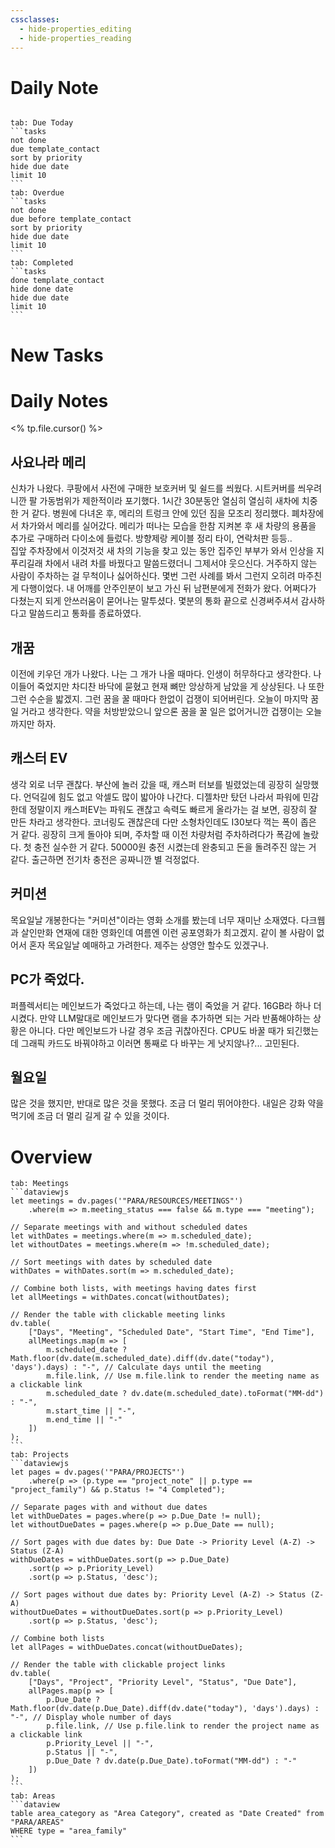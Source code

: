 ```yaml
---
cssclasses:
  - hide-properties_editing
  - hide-properties_reading
---
```

# Daily Note
```calendar-nav
```
````tabs
tab: Due Today
```tasks
not done
due template_contact
sort by priority
hide due date
limit 10
```
tab: Overdue
```tasks 
not done 
due before template_contact
sort by priority
hide due date
limit 10
```
tab: Completed
```tasks
done template_contact
hide done date
hide due date
limit 10
```
````
# New Tasks


# Daily Notes

<% tp.file.cursor() %>

## 사요나라 메리
신차가 나왔다. 쿠팡에서 사전에 구매한 보호커버 및 쉴드를 씌웠다.  시트커버를 씌우려니깐 팔 가동범위가 제한적이라 포기했다. 1시간 30분동안 열심히 열심히 새차에 치중한 거 같다.
병원에 다녀온 후, 메리의 트렁크 안에 있던 짐을 모조리 정리했다. 폐차장에서 차가와서 메리를 실어갔다. 메리가 떠나는 모습을 한참 지켜본 후 새 차량의 용품을 추가로 구매하러 다이소에 들렀다. 방향제랑 케이블 정리 타이, 연락처판 등등..  
집앞 주차장에서 이것저것 새 차의 기능을 찾고 있는 동안 집주인 부부가 와서 인상을 지푸리길래 차에서 내려 차를 바꿨다고 말씀드렸더니 그제서야 웃으신다. 거주하지 않는 사람이 주차하는 걸 무척이나 싫어하신다. 몇번 그런 사례를 봐서 그런지 오히려 마주친 게 다행이었다. 내 어깨를 안주인분이 보고 가신 뒤 남편분에게 전화가 왔다. 어쩌다가 다쳤는지 되게 안쓰러움이 묻어나는 말투셨다. 몇분의 통화 끝으로 신경써주셔서 감사하다고 말씀드리고 통화를 종료하였다. 
## 개꿈
이전에 키우던 개가 나왔다. 나는 그 개가 나올 때마다. 인생이 허무하다고 생각한다. 나이들어 죽었지만 차디찬 바닥에 묻혔고 현재 뼈만 앙상하게 남았을 게 상상된다. 나 또한 그런 수순을 밟겠지. 그런 꿈을 꿀 때마다 한없이 겁쟁이 되어버린다. 오늘이 마지막 꿈일 거라고 생각한다. 약을 처방받았으니 앞으론 꿈을 꿀 일은 없어거니깐 겁쟁이는 오늘까지만 하자.

## 캐스터 EV
생각 외로 너무 괜찮다. 부산에 놀러 갔을 때, 캐스퍼 터보를 빌렸었는데 굉장히 실망했다. 언덕길에 힘도 없고 악셀도 많이 밟아야 나간다. 디젤차만 탔던 나라서 파워에 민감한데 정말이지 캐스퍼EV는 파워도 괜찮고 속력도 빠르게 올라가는 걸 보면, 굉장히 잘 만든 차라고 생각한다. 코너링도 괜찮은데 다만 소형차인데도 I30보다 꺽는 폭이 좁은 거 같다. 굉장히 크게 돌아야 되며, 주차할 때 이전 차량처럼 주차하려다가 폭감에 놀랐다.  첫 충전 실수한 거 같다. 50000원 충전 시켰는데 완충되고 돈을 돌려주진 않는 거 같다. 출근하면 전기차 충전은 공짜니깐 별 걱정없다.

## 커미션
목요일날 개봉한다는 "커미션"이라는 영화 소개를 봤는데 너무 재미난 소재였다. 다크웹과 살인만화 연재에 대한 영화인데 여름엔 이런 공포영화가 최고겠지. 같이 볼 사람이 없어서 혼자 목요일날 예매하고 가려한다. 제주는 상영안 할수도 있겠구나. 

## PC가 죽었다.
퍼플렉서티는 메인보드가 죽었다고 하는데, 나는 램이 죽었을 거 같다. 16GB라 하나 더 시켰다. 만약 LLM말대로 메인보드가 맞다면 램을 추가하면 되는 거라 반품해야하는 상황은 아니다. 다만 메인보드가 나갈 경우 조금 귀찮아진다. CPU도 바꿀 때가 되긴했는데 그래픽 카드도 바꿔야하고 이러면 통째로 다 바꾸는 게 낫지않나?... 고민된다.

## 월요일
많은 것을 했지만, 반대로 많은 것을 못했다. 조금 더 멀리 뛰어야한다. 
내일은 강화 약을 먹기에 조금 더 멀리 길게 갈 수 있을 것이다. 



# Overview

````tabs
tab: Meetings
```dataviewjs
let meetings = dv.pages('"PARA/RESOURCES/MEETINGS"')
    .where(m => m.meeting_status === false && m.type === "meeting");

// Separate meetings with and without scheduled dates
let withDates = meetings.where(m => m.scheduled_date);
let withoutDates = meetings.where(m => !m.scheduled_date);

// Sort meetings with dates by scheduled date
withDates = withDates.sort(m => m.scheduled_date);

// Combine both lists, with meetings having dates first
let allMeetings = withDates.concat(withoutDates);

// Render the table with clickable meeting links
dv.table(
    ["Days", "Meeting", "Scheduled Date", "Start Time", "End Time"],
    allMeetings.map(m => [
        m.scheduled_date ? Math.floor(dv.date(m.scheduled_date).diff(dv.date("today"), 'days').days) : "-", // Calculate days until the meeting
        m.file.link, // Use m.file.link to render the meeting name as a clickable link
        m.scheduled_date ? dv.date(m.scheduled_date).toFormat("MM-dd") : "-",
        m.start_time || "-",
        m.end_time || "-"
    ])
);
```
tab: Projects
```dataviewjs
let pages = dv.pages('"PARA/PROJECTS"')
    .where(p => (p.type == "project_note" || p.type == "project_family") && p.Status != "4 Completed");

// Separate pages with and without due dates
let withDueDates = pages.where(p => p.Due_Date != null);
let withoutDueDates = pages.where(p => p.Due_Date == null);

// Sort pages with due dates by: Due Date -> Priority Level (A-Z) -> Status (Z-A)
withDueDates = withDueDates.sort(p => p.Due_Date)
    .sort(p => p.Priority_Level)
    .sort(p => p.Status, 'desc');

// Sort pages without due dates by: Priority Level (A-Z) -> Status (Z-A)
withoutDueDates = withoutDueDates.sort(p => p.Priority_Level)
    .sort(p => p.Status, 'desc');

// Combine both lists
let allPages = withDueDates.concat(withoutDueDates);

// Render the table with clickable project links
dv.table(
    ["Days", "Project", "Priority Level", "Status", "Due Date"],
    allPages.map(p => [
        p.Due_Date ? Math.floor(dv.date(p.Due_Date).diff(dv.date("today"), 'days').days) : "-", // Display whole number of days
        p.file.link, // Use p.file.link to render the project name as a clickable link
        p.Priority_Level || "-",
        p.Status || "-",
        p.Due_Date ? dv.date(p.Due_Date).toFormat("MM-dd") : "-"
    ])
);
```
tab: Areas
```dataview
table area_category as "Area Category", created as "Date Created" from "PARA/AREAS"
WHERE type = "area_family"
```
````


